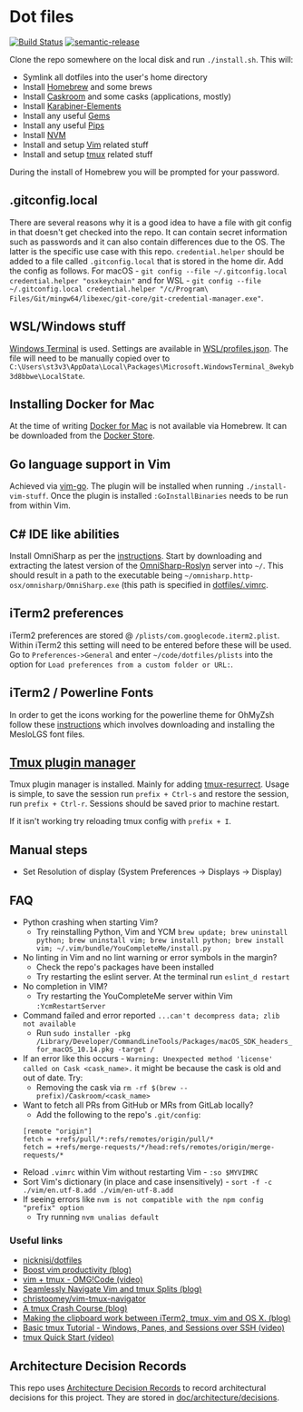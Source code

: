 # Dot files

[![Build Status](https://github.com/st3v3nhunt/dotfiles/workflows/CI/badge.svg)](https://github.com/st3v3nhunt/dotfiles/actions?workflow=CI)
[![semantic-release](https://img.shields.io/badge/%20%20%F0%9F%93%A6%F0%9F%9A%80-semantic--release-e10079.svg)](https://github.com/semantic-release/semantic-release)


Clone the repo somewhere on the local disk and run `./install.sh`. This will:

* Symlink all dotfiles into the user's home directory
* Install [Homebrew](https://brew.sh/) and some brews
* Install [Caskroom](https://caskroom.github.io/) and some casks (applications, mostly)
* Install [Karabiner-Elements](https://github.com/tekezo/Karabiner-Elements)
* Install any useful [Gems](https://rubygems.org)
* Install any useful [Pips](https://pypi.org/)
* Install [NVM](https://github.com/nvm-sh/nvm)
* Install and setup [Vim](https://www.vim.org/) related stuff
* Install and setup [tmux](https://github.com/tmux/tmux) related stuff

During the install of Homebrew you will be prompted for your password.

## .gitconfig.local

There are several reasons why it is a good idea to have a file with git config
in that doesn't get checked into the repo. It can contain secret information
such as passwords and it can also contain differences due to the OS. The latter
is the specific use case with this repo. `credential.helper` should be added to
a file called `.gitconfig.local` that is stored in the home dir.  Add the
config as follows. For macOS -
`git config --file ~/.gitconfig.local credential.helper "osxkeychain"`
and for WSL -
`git config --file ~/.gitconfig.local credential.helper "/c/Program\ Files/Git/mingw64/libexec/git-core/git-credential-manager.exe"`.

## WSL/Windows stuff

[Windows Terminal](https://github.com/microsoft/terminal/blob/master/doc/user-docs/index.md)
is used. Settings are available in [WSL/profiles.json](WSL/profiles.json). The
file will need to be manually copied over to
`C:\Users\st3v3\AppData\Local\Packages\Microsoft.WindowsTerminal_8wekyb3d8bbwe\LocalState`.

## Installing Docker for Mac

At the time of writing [Docker for Mac](https://www.docker.com/docker-mac) is
not available via Homebrew. It can be downloaded from the
[Docker Store](https://store.docker.com/editions/community/docker-ce-desktop-mac).

## Go language support in Vim

Achieved via [vim-go](https://github.com/fatih/vim-go).
The plugin will be installed when running `./install-vim-stuff`. Once the
plugin is installed `:GoInstallBinaries` needs to be run from within Vim.

## C# IDE like abilities

Install OmniSharp as per the
[instructions](https://www.omnisharp.net/#portfolioModal-vim). Start by
downloading and extracting the latest version of the
[OmniSharp-Roslyn](https://github.com/OmniSharp/omnisharp-vim#server) server
into `~/`. This should result in a path to the executable being
`~/omnisharp.http-osx/omnisharp/OmniSharp.exe` (this path is specified in
[dotfiles/.vimrc](dotfiles/.vimrc).

## iTerm2 preferences

iTerm2 preferences are stored @ `/plists/com.googlecode.iterm2.plist`. Within
iTerm2 this setting will need to be entered before these will be used.
Go to `Preferences->General` and enter `~/code/dotfiles/plists` into the option
for `Load preferences from a custom folder or URL:`.

## iTerm2 / Powerline Fonts

In order to get the icons working for the powerline theme for OhMyZsh follow
these
[instructions](https://github.com/romkatv/powerlevel10k#manual-font-installation)
which involves downloading and installing the MesloLGS font files.

## [Tmux plugin manager](https://github.com/tmux-plugins/tpm)

Tmux plugin manager is installed. Mainly for adding
[tmux-resurrect](https://github.com/tmux-plugins/tmux-resurrect). Usage is
simple, to save the session run `prefix + Ctrl-s` and restore the session, run
`prefix + Ctrl-r`. Sessions should be saved prior to machine restart.

If it isn't working try reloading tmux config with `prefix + I`.

## Manual steps

* Set Resolution of display (System Preferences -> Displays -> Display)

## FAQ

* Python crashing when starting Vim?
  * Try reinstalling Python, Vim and YCM `brew update; brew uninstall python; brew uninstall vim; brew install python; brew install vim; ~/.vim/bundle/YouCompleteMe/install.py`
* No linting in Vim and no lint warning or error symbols in the margin?
  * Check the repo's packages have been installed
  * Try restarting the eslint server. At the terminal run `eslint_d restart`
* No completion in VIM?
  * Try restarting the YouCompleteMe server within Vim `:YcmRestartServer`
* Command failed and error reported `...can't decompress data; zlib not available`
  * Run `sudo installer -pkg /Library/Developer/CommandLineTools/Packages/macOS_SDK_headers_for_macOS_10.14.pkg -target /`
* If an error like this occurs - `Warning: Unexpected method 'license' called on Cask <cask_name>.` it might be because the cask is old and out of date. Try:
  * Removing the cask via `rm -rf $(brew --prefix)/Caskroom/<cask_name>`
* Want to fetch all PRs from GitHub or MRs from GitLab locally?
  * Add the following to the repo's `.git/config`:
  ```
  [remote "origin"]
  fetch = +refs/pull/*:refs/remotes/origin/pull/*
  fetch = +refs/merge-requests/*/head:refs/remotes/origin/merge-requests/*
  ```
* Reload `.vimrc` within Vim without restarting Vim - `:so $MYVIMRC`
* Sort Vim's dictionary (in place and case insensitively) -
  `sort -f -c ./vim/en.utf-8.add ./vim/en-utf-8.add`
* If seeing errors like `nvm is not compatible with the npm config "prefix" option`
  * Try running `nvm unalias default`

### Useful links

* [nicknisi/dotfiles](https://github.com/nicknisi/dotfiles)
* [Boost vim productivity (blog)](https://sheerun.net/2014/03/21/how-to-boost-your-vim-productivity/)
* [vim + tmux - OMG!Code (video)](https://www.youtube.com/watch?v=5r6yzFEXajQ)
* [Seamlessly Navigate Vim and tmux Splits (blog)](https://robots.thoughtbot.com/seamlessly-navigate-vim-and-tmux-splits)
* [christoomey/vim-tmux-navigator](https://github.com/christoomey/vim-tmux-navigator)
* [A tmux Crash Course (blog)](https://robots.thoughtbot.com/a-tmux-crash-course)
* [Making the clipboard work between iTerm2, tmux, vim and OS X. (blog)](https://evertpot.com/osx-tmux-vim-copy-paste-clipboard/)
* [Basic tmux Tutorial - Windows, Panes, and Sessions over SSH (video)](https://www.youtube.com/watch?v=BHhA_ZKjyxo)
* [tmux Quick Start (video)](https://www.youtube.com/watch?v=wKEGA8oEWXw)

## Architecture Decision Records

This repo uses
[Architecture Decision Records](http://thinkrelevance.com/blog/2011/11/15/documenting-architecture-decisions)
to record architectural decisions for this project.
They are stored in [doc/architecture/decisions](doc/architecture/decisions).
